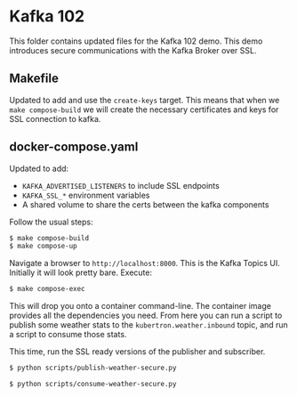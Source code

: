 # Kafka 102

This folder contains updated files for the Kafka 102 demo. This demo
introduces secure communications with the Kafka Broker over SSL. 

## Makefile
Updated to add and use the `create-keys` target. This means that when we
`make compose-build` we will create the necessary certificates and keys
for SSL connection to kafka. 

## docker-compose.yaml
Updated to add:
- `KAFKA_ADVERTISED_LISTENERS` to include SSL endpoints
- `KAFKA_SSL_*` environment variables
- A shared volume to share the certs between the kafka components

Follow the usual steps:

```bash
$ make compose-build
$ make compose-up
```

Navigate a browser to `http://localhost:8000`. This is the Kafka Topics UI.
Initially it will look pretty bare. Execute: 

```bash
$ make compose-exec
```

This will drop you onto a container command-line. The container image
provides all the dependencies you need. From here you can run a script to
publish some weather stats to the `kubertron.weather.inbound` topic, and run
a script to consume those stats.

This time, run the SSL ready versions of the publisher and subscriber.

```bash
$ python scripts/publish-weather-secure.py
```

```bash
$ python scripts/consume-weather-secure.py
```
